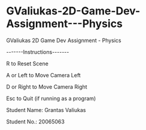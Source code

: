 # GValiukas-2D-Game-Dev-Assignment---Physics
GValiukas 2D Game Dev Assignment - Physics

-------Instructions-------

R to Reset Scene

A or Left to Move Camera Left

D or Right to Move Camera Right

Esc to Quit (if running as a program)


Student Name: Grantas Valiukas

Student No.: 20065063
